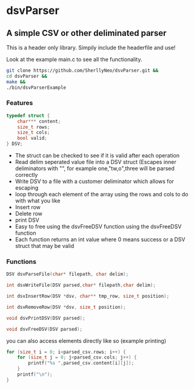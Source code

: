 # dsvParser

## A simple CSV or other deliminated parser 

This is a header only library. Simpily include the headerfile and use!

Look at the example main.c to see all the functionality.

```bash
git clone https://github.com/SherllyNeo/dsvParser.git &&
cd dsvParser &&
make &&
./bin/dsvParserExample
```


### Features

```c
typedef struct {
    char*** content;
    size_t rows;
    size_t cols;
    bool valid;
} DSV;
```



* The struct can be checked to see if it is valid after each operation
* Read delim seperated value file into a DSV struct (Escapes inner deliminators with "", for example one,"tw,o",three will be parsed correctly
* Write DSV to a file with a customer deliminator which allows for escaping
* loop through each element of the array using the rows and cols to do with what you like
* Insert row
* Delete row
* print DSV
* Easy to free using the dsvFreeDSV function using the dsvFreeDSV function
* Each function returns an int value where 0 means success or a DSV struct that may be valid


### Functions

```c
DSV dsvParseFile(char* filepath, char delim);
```

```c
int dsvWriteFile(DSV parsed,char* filepath,char delim);
```


```c
int dsvInsertRow(DSV *dsv, char** tmp_row, size_t position);
```

```c
int dsvRemoveRow(DSV *dsv, size_t position);
```

```c
void dsvPrintDSV(DSV parsed);
```

```c
void dsvFreeDSV(DSV parsed);
```


you can also access elements directly like so (example printing)
```c
for (size_t i = 0; i<parsed_csv.rows; i++) {
    for (size_t j = 0; j<parsed_csv.cols; j++) {
        printf("%s ",parsed_csv.content[i][j]);
    }
    printf("\n");
}
```




